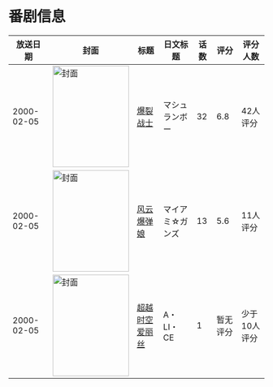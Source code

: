 # 番剧信息

|放送日期|封面|标题|日文标题|话数|评分|评分人数|
|---|---|---|---|---|---|---|
|2000-02-05|<img src="https://lain.bgm.tv/pic/cover/c/ac/57/40074_Co11b.jpg" alt="封面" style="width:150px;height:200px;object-fit:cover;">|[爆裂战士](https://bangumi.tv/subject/40074)|マシュランボー|32|6.8|42人评分|
|2000-02-05|<img src="https://lain.bgm.tv/pic/cover/c/10/ce/88750_Iiw8I.jpg" alt="封面" style="width:150px;height:200px;object-fit:cover;">|[风云爆弹娘](https://bangumi.tv/subject/88750)|マイアミ☆ガンズ|13|5.6|11人评分|
|2000-02-05|<img src="https://lain.bgm.tv/pic/cover/c/86/68/112655_cCkuU.jpg" alt="封面" style="width:150px;height:200px;object-fit:cover;">|[超越时空爱丽丝](https://bangumi.tv/subject/112655)|A・LI・CE|1|暂无评分|少于10人评分|
